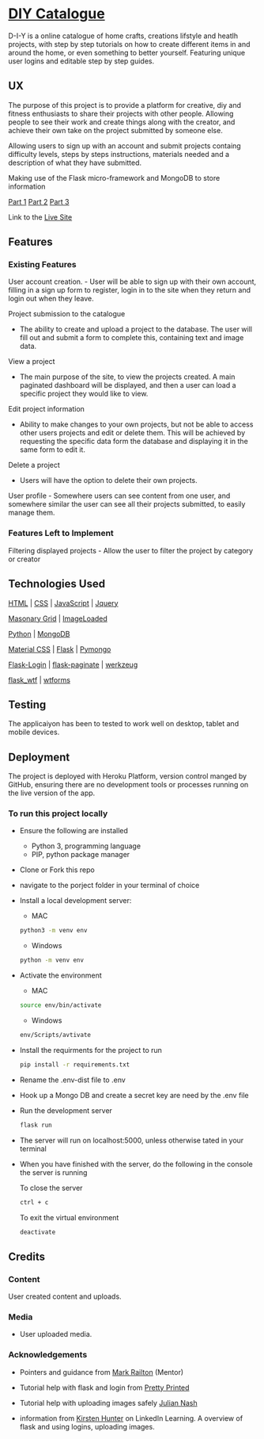 # [DIY Catalogue](http://d-i-y.herokuapp.com/)

D-I-Y is a online catalogue of home crafts, creations lifstyle and heatlh projects, with step by step tutorials on how to create different items in and around the home, or even something to better yourself.
Featuring unique user logins and editable step by step guides.

## UX

The purpose of this project is to provide a platform for creative, diy and fitness enthusiasts to share their projects with other people. Allowing people to see their work and create things along with the creator, and achieve their own take on the project submitted by someone else.

Allowing users to sign up with an account and submit projects containg difficulty levels, steps by steps instructions, materials needed and a description of what they  have submitted.

Making use of the Flask micro-framework and MongoDB to store information

[Part 1](doc/part1.jpg)
[Part 2](doc/part2.jpg)
[Part 3](doc/part3.jpg)

Link to the [Live Site](http://d-i-y.herokuapp.com/)

## Features

### Existing Features

User account creation.
    - User will be able to sign up with their own account, filling in a sign up form to register, login in to the site when they return and login out when they leave.

Project submission to the catalogue

- The ability to create and upload a project to the database. The user will fill out and submit a form to complete this, containing text and image data.

View a project

- The main purpose of the site, to view the projects created. A main paginated dashboard will be displayed, and then a user can load a specific project they would like to view.

Edit project information

- Ability to make changes to your own projects, but not be able to access other users projects and edit or delete them. This will be achieved by requesting the specific data form the database and displaying it in the same form to edit it.

Delete a project

- Users will have the option to delete their own projects.

User profile
    - Somewhere users can see content from one user, and somewhere similar the user can see all their projects submitted, to easily manage them.

### Features Left to Implement

Filtering displayed projects
    - Allow the user to filter the project by category or creator


## Technologies Used

[HTML](https://developer.mozilla.org/en-US/docs/Web/HTML) | [CSS](https://developer.mozilla.org/en-US/docs/Web/CSS) | [JavaScript](https://developer.mozilla.org/en-US/docs/Web/JavaScript) | [Jquery](https://jquery.com/)

[Masonary Grid](https://masonry.desandro.com/) | [ImageLoaded](https://masonry.desandro.com/)

[Python](https://www.python.org/) | [MongoDB](https://www.mongodb.com/)

[Material CSS](https://materializecss.com/) | [Flask](https://flask.palletsprojects.com/en/1.0.x/) | [Pymongo](https://api.mongodb.com/python/current/)

[Flask-Login](https://flask-login.readthedocs.io/en/latest/) | [flask-paginate](https://pythonhosted.org/Flask-paginate/) | [werkzeug](https://palletsprojects.com/p/werkzeug/)

[flask_wtf](https://flask-wtf.readthedocs.io/en/stable/) | [wtforms](https://wtforms.readthedocs.io/en/stable/)

## Testing

The applicaiyon has been to tested to work well on desktop, tablet and mobile devices.

## Deployment

The project is deployed with Heroku Platform, version control manged by GitHub, ensuring there are no development tools or processes running on the live version of the app.

### To run this project locally

- Ensure the following are installed

  - Python 3, programming language
  - PIP, python package manager

- Clone or Fork this repo

- navigate to the porject folder in your terminal of choice

- Install a local development server:
  - MAC

  ```bash
  python3 -m venv env
  ```

  - Windows

  ```bash
  python -m venv env
  ```

- Activate the environment
  - MAC

  ```bash
  source env/bin/activate
  ```

  - Windows

  ```bash
  env/Scripts/avtivate
  ```

- Install the requirments for the project to run

  ```bash
  pip install -r requirements.txt
  ```

- Rename the .env-dist file to .env

- Hook up a Mongo DB and create a secret key are need by the .env file

- Run the development server

  ```bash
  flask run
  ```

- The server will run on localhost:5000, unless otherwise tated in your terminal

- When you have finished with the server, do the following in the console the server is running

    To close the server

  ```bash
  ctrl + c
  ```

  To exit the virtual environment

  ```bash
  deactivate
  ```

## Credits

### Content

User created content and uploads.

### Media

- User uploaded media.

### Acknowledgements

- Pointers and guidance from [Mark Railton](https://www.markrailton.com/) (Mentor)

- Tutorial help with flask and login from [Pretty Printed](https://www.youtube.com/channel/UC-QDfvrRIDB6F0bIO4I4HkQ)

- Tutorial help with uploading images safely [Julian Nash](https://www.youtube.com/channel/UC5_oFcBFlawLcFCBmU7oNZA)

- information from [Kirsten Hunter](https://www.youtube.com/channel/UC-QDfvrRIDB6F0bIO4I4HkQ) on LinkedIn Learning. A overview of flask and using logins, uploading images.
